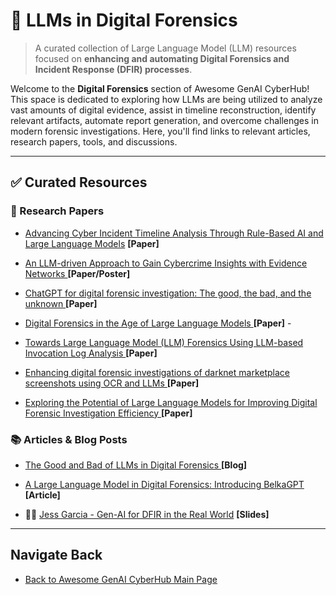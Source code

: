 # 🚀 LLMs in Digital Forensics

> A curated collection of Large Language Model (LLM) resources focused on **enhancing and automating Digital Forensics and Incident Response (DFIR) processes**.

Welcome to the **Digital Forensics** section of Awesome GenAI CyberHub! This space is dedicated to exploring how LLMs are being utilized to analyze vast amounts of digital evidence, assist in timeline reconstruction, identify relevant artifacts, automate report generation, and overcome challenges in modern forensic investigations. Here, you'll find links to relevant articles, research papers, tools, and discussions.

---

## ✅ Curated Resources


### 📜 Research Papers

* [Advancing Cyber Incident Timeline Analysis Through Rule-Based AI and Large Language Models](https://arxiv.org/pdf/2409.02572) **[Paper]** 


* [An LLM-driven Approach to Gain Cybercrime Insights with Evidence Networks ](https://www.usenix.org/system/files/soups2024_poster54-zhou_final.pdf) **[Paper/Poster]** 

* [ChatGPT for digital forensic investigation: The good, the bad, and the unknown ](https://forensicsandsecurity.com/papers/ChatGPT.pdf) **[Paper]** 

* [Digital Forensics in the Age of Large Language Models ](https://arxiv.org/abs/2504.02963) **[Paper]** - 

* [Towards Large Language Model (LLM) Forensics Using LLM-based Invocation Log Analysis ](https://dl.acm.org/doi/10.1145/3689217.3690616) **[Paper]**

* [Enhancing digital forensic investigations of darknet marketplace screenshots using OCR and LLMs ](https://www.sciencedirect.com/science/article/pii/S2666281725000113) **[Paper]** 

* [Exploring the Potential of Large Language Models for Improving Digital Forensic Investigation Efficiency ](https://arxiv.org/abs/2402.19366) **[Paper]** 


### 📚 Articles & Blog Posts

* [The Good and Bad of LLMs in Digital Forensics ](https://medium.com/asecuritysite-when-bob-met-alice/the-good-and-bad-of-llms-in-digital-forensics-c005fdd93f39) **[Blog]** 

* [A Large Language Model in Digital Forensics: Introducing BelkaGPT ](https://eforensicsmag.com/a-large-language-model-in-digital-forensics-introducing-belkagpt/) **[Article]** 

* 🧑‍🏫 [Jess Garcia - Gen-AI for DFIR in the Real World](../../assets/docs/Jess%20Garcia%20-%20Gen-AI%20for%20DFIR%20in%20the%20Real%20World.pdf) **[Slides]**

---

## Navigate Back

* [Back to Awesome GenAI CyberHub Main Page](../../README.md)